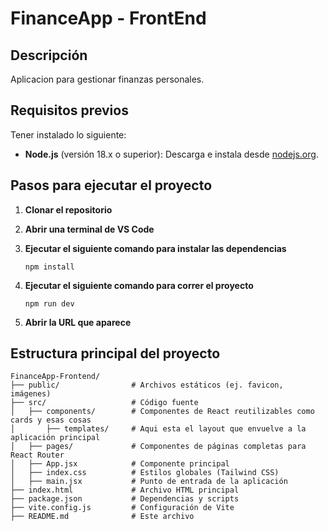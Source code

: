 # FinanceApp - FrontEnd

## Descripción
Aplicacion para gestionar finanzas personales.

## Requisitos previos
Tener instalado lo siguiente:
- **Node.js** (versión 18.x o superior): Descarga e instala desde [nodejs.org](https://nodejs.org/).

## Pasos para ejecutar el proyecto

1. **Clonar el repositorio**

2. **Abrir una terminal de VS Code**

3. **Ejecutar el siguiente comando para instalar las dependencias**
    ```terminal
    npm install
    ```

4. **Ejecutar el siguiente comando para correr el proyecto**
    ```terminal
    npm run dev
    ```

5. **Abrir la URL que aparece**


## Estructura principal del proyecto
    FinanceApp-Frontend/
    ├── public/                # Archivos estáticos (ej. favicon, imágenes)
    ├── src/                   # Código fuente
    │   ├── components/        # Componentes de React reutilizables como cards y esas cosas
    │       ├── templates/     # Aqui esta el layout que envuelve a la aplicación principal   
    │   ├── pages/             # Componentes de páginas completas para React Router
    │   ├── App.jsx            # Componente principal
    │   ├── index.css          # Estilos globales (Tailwind CSS)
    │   ├── main.jsx           # Punto de entrada de la aplicación
    ├── index.html             # Archivo HTML principal
    ├── package.json           # Dependencias y scripts
    ├── vite.config.js         # Configuración de Vite
    ├── README.md              # Este archivo
